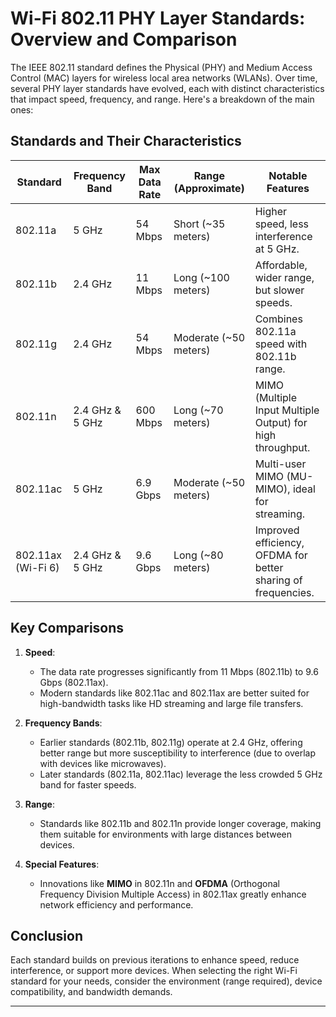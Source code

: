 # Wi-Fi 802.11 PHY Layer Standards: Overview and Comparison

The IEEE 802.11 standard defines the Physical (PHY) and Medium Access Control (MAC) layers for wireless local area networks (WLANs). Over time, several PHY layer standards have evolved, each with distinct characteristics that impact speed, frequency, and range. Here's a breakdown of the main ones:

## **Standards and Their Characteristics**

| Standard  | Frequency Band | Max Data Rate | Range (Approximate) | Notable Features                            |
|-----------|----------------|---------------|---------------------|---------------------------------------------|
| 802.11a   | 5 GHz          | 54 Mbps       | Short (~35 meters)  | Higher speed, less interference at 5 GHz.  |
| 802.11b   | 2.4 GHz        | 11 Mbps       | Long (~100 meters)  | Affordable, wider range, but slower speeds.|
| 802.11g   | 2.4 GHz        | 54 Mbps       | Moderate (~50 meters)| Combines 802.11a speed with 802.11b range. |
| 802.11n   | 2.4 GHz & 5 GHz| 600 Mbps      | Long (~70 meters)   | MIMO (Multiple Input Multiple Output) for high throughput. |
| 802.11ac  | 5 GHz          | 6.9 Gbps      | Moderate (~50 meters)| Multi-user MIMO (MU-MIMO), ideal for streaming. |
| 802.11ax (Wi-Fi 6)| 2.4 GHz & 5 GHz| 9.6 Gbps | Long (~80 meters)  | Improved efficiency, OFDMA for better sharing of frequencies. |

## **Key Comparisons**

1. **Speed**:
   - The data rate progresses significantly from 11 Mbps (802.11b) to 9.6 Gbps (802.11ax).
   - Modern standards like 802.11ac and 802.11ax are better suited for high-bandwidth tasks like HD streaming and large file transfers.

2. **Frequency Bands**:
   - Earlier standards (802.11b, 802.11g) operate at 2.4 GHz, offering better range but more susceptibility to interference (due to overlap with devices like microwaves).
   - Later standards (802.11a, 802.11ac) leverage the less crowded 5 GHz band for faster speeds.

3. **Range**:
   - Standards like 802.11b and 802.11n provide longer coverage, making them suitable for environments with large distances between devices.

4. **Special Features**:
   - Innovations like **MIMO** in 802.11n and **OFDMA** (Orthogonal Frequency Division Multiple Access) in 802.11ax greatly enhance network efficiency and performance.

## **Conclusion**

Each standard builds on previous iterations to enhance speed, reduce interference, or support more devices. When selecting the right Wi-Fi standard for your needs, consider the environment (range required), device compatibility, and bandwidth demands.

---

